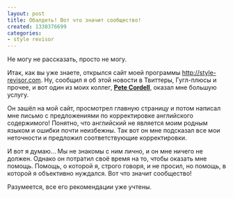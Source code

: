 ```yaml
---
layout: post
title: Обалдеть! Вот что значит сообщество!
created: 1330376699
categories:
- style revisor
---
```

Не могу не рассказать, просто не могу.

Итак, как вы уже знаете, открылся сайт моей программы http://style-revisor.com. Ну, сообщил я об этой новости в Твиттеры, Гугл-плюсы и прочее, и вот один из моих коллег, **<a href="http://codalogic.com/lmx">Pete Cordell</a>**, оказал мне большую услугу.

Он зашёл на мой сайт, просмотрел главную страницу и потом написал мне письмо с предложениями по корректировке английского содержимого! Понятно, что английский не является моим родным языком и ошибки почти неизбежны. Так вот он мне подсказал все мои неточности и предложил соответствующие корректировки.

И вот я думаю... Мы не знакомы с ним лично, и он мне ничего не должен. Однако он потратил своё время на то, чтобы оказать мне помощь. Помощь, о которой я, строго говоря, и не просил, но помощь, в которой я объективно нуждался. Вот что значит сообщество!

Разумеется, все его рекомендации уже учтены.
 
